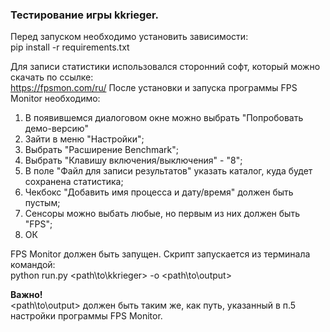 <h3>Тестирование игры kkrieger.</h3>

Перед запуском необходимо установить зависимости:<br>
pip install -r requirements.txt

Для записи статистики использовался сторонний софт, который можно скачать по ссылке:<br>
https://fpsmon.com/ru/
После установки и запуска программы FPS Monitor необходимо:
<ol>
<li>В появившемся диалоговом окне можно выбрать "Попробовать демо-версию"</li>
<li>Зайти в меню "Настройки";</li>
<li>Выбрать "Расширение Benchmark";</li>
<li>Выбрать "Клавишу включения/выключения" - "8";</li>
<li>В поле "Файл для записи результатов" указать каталог, куда будет сохранена статистика;</li>
<li>Чекбокс "Добавить имя процесса и дату/время" должен быть пустым;</li>
<li>Сенсоры можно выбать любые, но первым из них должен быть "FPS";</li>
<li>ОК</li>
</ol>

FPS Monitor должен быть запущен.
Скрипт запускается из терминала командой:<br>
python run.py <path\to\kkrieger> -o <path\to\output> 

<b>Важно!</b><br>
<path\to\output> должен быть таким же, как путь, указанный в п.5 настройки программы FPS Monitor.

